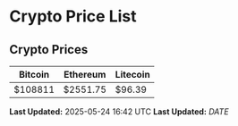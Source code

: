 # Crypto Price List

## Crypto Prices
| Bitcoin | Ethereum | Litecoin |
| ------- | -------- | -------- |
| $108811 | $2551.75 | $96.39 |
**Last Updated:** 2025-05-24 16:42 UTC
**Last Updated:** $DATE$
